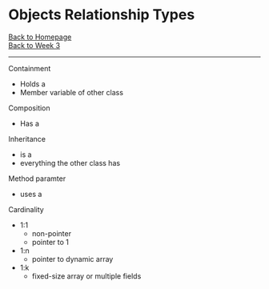 # Objects Relationship Types

[Back to Homepage](index.md)<br>
[Back to Week 3](../w3.md) 

---

Containment
- Holds a
- Member variable of other class

Composition
- Has a

Inheritance
- is a
- everything the other class has

Method paramter
- uses a

Cardinality
- 1:1
  - non-pointer
  - pointer to 1
- 1:n
  - pointer to dynamic array
- 1:k
  - fixed-size array or multiple fields 

